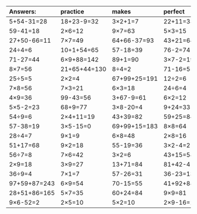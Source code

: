 | Answers: | practice | makes | perfect | ! |
| :--- | :--- | :--- | :--- | :--- |
| 5+54-31=28 | 18+23-9=32 | 3×2+1=7 | 22+11=33 | 62-41=21 | 
| 59-41=18 | 2×6=12 | 9×7=63 | 5×3=15 | 4×2+32=40 | 
| 27+50-66=11 | 7×7=49 | 64+66-37=93 | 43+21=64 | 20+45-50=15 | 
| 24÷4=6 | 10+1+54=65 | 57-18=39 | 76-2=74 | 7×5=35 | 
| 71-27=44 | 6×9+88=142 | 89+1=90 | 3×7-2=19 | 62+85-44=103 | 
| 8×7=56 | 21+65+44=130 | 8÷4=2 | 71-16=55 | 36-7=29 | 
| 25÷5=5 | 2×2=4 | 67+99+25=191 | 12÷2=6 | 5×6=30 | 
| 7×8=56 | 7×3=21 | 6×3=18 | 24÷6=4 | 93-30=63 | 
| 4×9=36 | 99-43=56 | 3+67-9=61 | 6×2=12 | 3×8=24 | 
| 5×5-2=23 | 68+9=77 | 3×8-20=4 | 9+24=33 | 4×8-7=25 | 
| 54÷9=6 | 2×4+11=19 | 43+39=82 | 59+25=84 | 10+5=15 | 
| 57-38=19 | 3×5-15=0 | 69+99+15=183 | 8×8=64 | 8×5=40 | 
| 28÷4=7 | 9×1=9 | 6×8=48 | 2×8=16 | 43+53=96 | 
| 51+17=68 | 9×2=18 | 55-19=36 | 3×2-4=2 | 69+8=77 | 
| 56÷7=8 | 7×6=42 | 3×2=6 | 43+15=58 | 92+60+27=179 | 
| 2×9=18 | 3×9=27 | 13+71=84 | 81+42-41=82 | 90+92-29=153 | 
| 36÷9=4 | 7×1=7 | 57-26=31 | 36-23=13 | 1×7=7 | 
| 97+59+87=243 | 6×9=54 | 70-15=55 | 41+92+88=221 | 42÷6=7 | 
| 28+51+86=165 | 5×7=35 | 60+24=84 | 9×9=81 | 4×5=20 | 
| 9×6-52=2 | 2×5=10 | 5×2=10 | 2×9-16=2 | 79+8-58=29 | 
